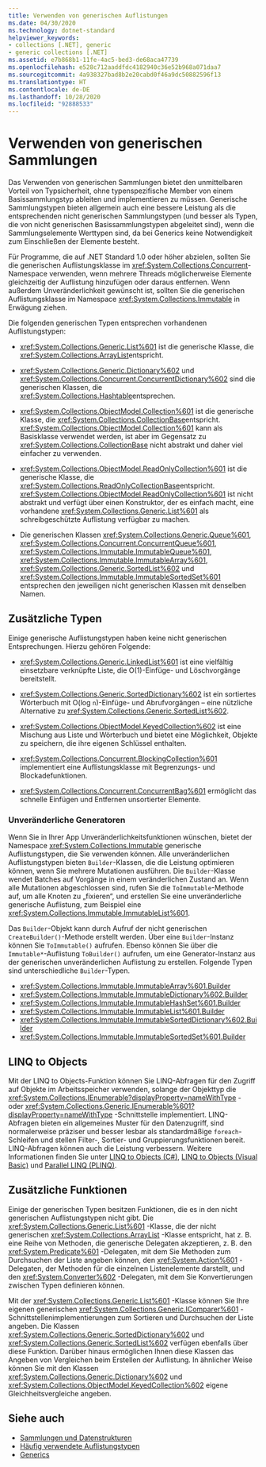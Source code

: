 ```yaml
---
title: Verwenden von generischen Auflistungen
ms.date: 04/30/2020
ms.technology: dotnet-standard
helpviewer_keywords:
- collections [.NET], generic
- generic collections [.NET]
ms.assetid: e7b868b1-11fe-4ac5-bed3-de68aca47739
ms.openlocfilehash: e528c712aaddfdc4182940c36e52b968a071daa7
ms.sourcegitcommit: 4a938327bad8b2e20cabd0f46a9dc50882596f13
ms.translationtype: HT
ms.contentlocale: de-DE
ms.lasthandoff: 10/28/2020
ms.locfileid: "92888533"
---
```

# <a name="when-to-use-generic-collections"></a>Verwenden von generischen Sammlungen

Das Verwenden von generischen Sammlungen bietet den unmittelbaren Vorteil von Typsicherheit, ohne typenspezifische Member von einem Basissammlungstyp ableiten und implementieren zu müssen. Generische Sammlungstypen bieten allgemein auch eine bessere Leistung als die entsprechenden nicht generischen Sammlungstypen (und besser als Typen, die von nicht generischen Basissammlungstypen abgeleitet sind), wenn die Sammlungselemente Werttypen sind, da bei Generics keine Notwendigkeit zum Einschließen der Elemente besteht.

Für Programme, die auf .NET Standard 1.0 oder höher abzielen, sollten Sie die generischen Auflistungsklasse im <xref:System.Collections.Concurrent>-Namespace verwenden, wenn mehrere Threads möglicherweise Elemente gleichzeitig der Auflistung hinzufügen oder daraus entfernen. Wenn außerdem Unveränderlichkeit gewünscht ist, sollten Sie die generischen Auflistungsklasse im Namespace <xref:System.Collections.Immutable> in Erwägung ziehen.

Die folgenden generischen Typen entsprechen vorhandenen Auflistungstypen:

- <xref:System.Collections.Generic.List%601> ist die generische Klasse, die <xref:System.Collections.ArrayList>entspricht.

- <xref:System.Collections.Generic.Dictionary%602> und <xref:System.Collections.Concurrent.ConcurrentDictionary%602> sind die generischen Klassen, die <xref:System.Collections.Hashtable>entsprechen.

- <xref:System.Collections.ObjectModel.Collection%601> ist die generische Klasse, die <xref:System.Collections.CollectionBase>entspricht. <xref:System.Collections.ObjectModel.Collection%601> kann als Basisklasse verwendet werden, ist aber im Gegensatz zu <xref:System.Collections.CollectionBase> nicht abstrakt und daher viel einfacher zu verwenden.

- <xref:System.Collections.ObjectModel.ReadOnlyCollection%601> ist die generische Klasse, die <xref:System.Collections.ReadOnlyCollectionBase>entspricht. <xref:System.Collections.ObjectModel.ReadOnlyCollection%601> ist nicht abstrakt und verfügt über einen Konstruktor, der es einfach macht, eine vorhandene <xref:System.Collections.Generic.List%601> als schreibgeschützte Auflistung verfügbar zu machen.

- Die generischen Klassen <xref:System.Collections.Generic.Queue%601>, <xref:System.Collections.Concurrent.ConcurrentQueue%601>, <xref:System.Collections.Immutable.ImmutableQueue%601>, <xref:System.Collections.Immutable.ImmutableArray%601>, <xref:System.Collections.Generic.SortedList%602> und <xref:System.Collections.Immutable.ImmutableSortedSet%601> entsprechen den jeweiligen nicht generischen Klassen mit denselben Namen.

## <a name="additional-types"></a>Zusätzliche Typen

Einige generische Auflistungstypen haben keine nicht generischen Entsprechungen. Hierzu gehören Folgende:

- <xref:System.Collections.Generic.LinkedList%601> ist eine vielfältig einsetzbare verknüpfte Liste, die O(1)-Einfüge- und Löschvorgänge bereitstellt.

- <xref:System.Collections.Generic.SortedDictionary%602> ist ein sortiertes Wörterbuch mit O(log `n`)-Einfüge- und Abrufvorgängen – eine nützliche Alternative zu <xref:System.Collections.Generic.SortedList%602>.

- <xref:System.Collections.ObjectModel.KeyedCollection%602> ist eine Mischung aus Liste und Wörterbuch und bietet eine Möglichkeit, Objekte zu speichern, die ihre eigenen Schlüssel enthalten.

- <xref:System.Collections.Concurrent.BlockingCollection%601> implementiert eine Auflistungsklasse mit Begrenzungs- und Blockadefunktionen.

- <xref:System.Collections.Concurrent.ConcurrentBag%601> ermöglicht das schnelle Einfügen und Entfernen unsortierter Elemente.

### <a name="immutable-builders"></a>Unveränderliche Generatoren

Wenn Sie in Ihrer App Unveränderlichkeitsfunktionen wünschen, bietet der Namespace <xref:System.Collections.Immutable> generische Auflistungstypen, die Sie verwenden können. Alle unveränderlichen Auflistungstypen bieten `Builder`-Klassen, die die Leistung optimieren können, wenn Sie mehrere Mutationen ausführen. Die `Builder`-Klasse wendet Batches auf Vorgänge in einem veränderlichen Zustand an. Wenn alle Mutationen abgeschlossen sind, rufen Sie die `ToImmutable`-Methode auf, um alle Knoten zu „fixieren“, und erstellen Sie eine unveränderliche generische Auflistung, zum Beispiel eine <xref:System.Collections.Immutable.ImmutableList%601>.

Das `Builder`-Objekt kann durch Aufruf der nicht generischen `CreateBuilder()`-Methode erstellt werden. Über eine `Builder`-Instanz können Sie `ToImmutable()` aufrufen. Ebenso können Sie über die `Immutable*`-Auflistung `ToBuilder()` aufrufen, um eine Generator-Instanz aus der generischen unveränderlichen Auflistung zu erstellen. Folgende Typen sind unterschiedliche `Builder`-Typen.

- <xref:System.Collections.Immutable.ImmutableArray%601.Builder>
- <xref:System.Collections.Immutable.ImmutableDictionary%602.Builder>
- <xref:System.Collections.Immutable.ImmutableHashSet%601.Builder>
- <xref:System.Collections.Immutable.ImmutableList%601.Builder>
- <xref:System.Collections.Immutable.ImmutableSortedDictionary%602.Builder>
- <xref:System.Collections.Immutable.ImmutableSortedSet%601.Builder>

## <a name="linq-to-objects"></a>LINQ to Objects

Mit der LINQ to Objects-Funktion können Sie LINQ-Abfragen für den Zugriff auf Objekte im Arbeitsspeicher verwenden, solange der Objekttyp die <xref:System.Collections.IEnumerable?displayProperty=nameWithType> - oder <xref:System.Collections.Generic.IEnumerable%601?displayProperty=nameWithType> -Schnittstelle implementiert. LINQ-Abfragen bieten ein allgemeines Muster für den Datenzugriff, sind normalerweise präziser und besser lesbar als standardmäßige `foreach`-Schleifen und stellen Filter-, Sortier- und Gruppierungsfunktionen bereit. LINQ-Abfragen können auch die Leistung verbessern. Weitere Informationen finden Sie unter [LINQ to Objects (C#)](../../csharp/programming-guide/concepts/linq/linq-to-objects.md), [LINQ to Objects (Visual Basic)](../../visual-basic/programming-guide/concepts/linq/linq-to-objects.md) und [Parallel LINQ (PLINQ)](../parallel-programming/introduction-to-plinq.md).

## <a name="additional-functionality"></a>Zusätzliche Funktionen
Einige der generischen Typen besitzen Funktionen, die es in den nicht generischen Auflistungstypen nicht gibt. Die <xref:System.Collections.Generic.List%601> -Klasse, die der nicht generischen <xref:System.Collections.ArrayList> -Klasse entspricht, hat z. B. eine Reihe von Methoden, die generische Delegaten akzeptieren, z. B. den <xref:System.Predicate%601> -Delegaten, mit dem Sie Methoden zum Durchsuchen der Liste angeben können, den <xref:System.Action%601> -Delegaten, der Methoden für die einzelnen Listenelemente darstellt, und den <xref:System.Converter%602> -Delegaten, mit dem Sie Konvertierungen zwischen Typen definieren können.

Mit der <xref:System.Collections.Generic.List%601> -Klasse können Sie Ihre eigenen generischen <xref:System.Collections.Generic.IComparer%601> -Schnittstellenimplementierungen zum Sortieren und Durchsuchen der Liste angeben. Die Klassen <xref:System.Collections.Generic.SortedDictionary%602> und <xref:System.Collections.Generic.SortedList%602> verfügen ebenfalls über diese Funktion. Darüber hinaus ermöglichen Ihnen diese Klassen das Angeben von Vergleichen beim Erstellen der Auflistung. In ähnlicher Weise können Sie mit den Klassen <xref:System.Collections.Generic.Dictionary%602> und <xref:System.Collections.ObjectModel.KeyedCollection%602> eigene Gleichheitsvergleiche angeben.

## <a name="see-also"></a>Siehe auch

- [Sammlungen und Datenstrukturen](index.md)
- [Häufig verwendete Auflistungstypen](commonly-used-collection-types.md)
- [Generics](../generics/index.md)
